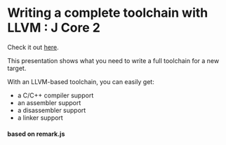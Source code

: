 # Writing a complete toolchain with LLVM : J Core 2

Check it out [here](https://thegameg.github.io/j2-llvm/).

This presentation shows what you need to write a full toolchain for a new
target.

With an LLVM-based toolchain, you can easily get:

* a C/C++ compiler support
* an assembler support
* a disassembler support
* a linker support

#### based on remark.js
